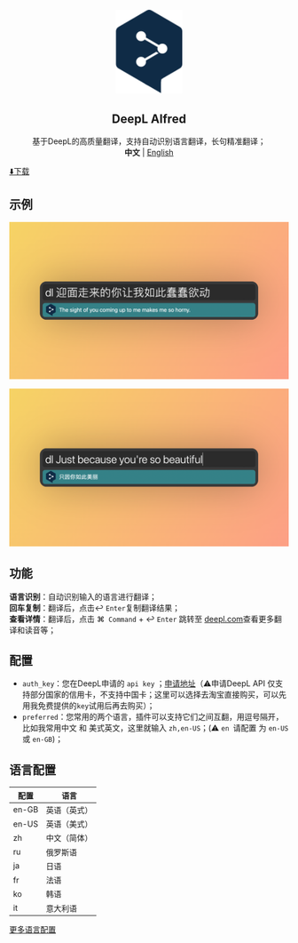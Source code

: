 <p align="center">
    <div align="center"><img src="https://github.com/daylenjeez/deepl-alfred/blob/main/img/deepl-logo.svg" width=120  /></div>
    <h2 align="center">DeepL Alfred</h2>
    <div align="center">基于DeepL的高质量翻译，支持自动识别语言翻译，长句精准翻译；</div>
    <div align="center"><strong>中文</strong> | <a href="README.en.md">English</a></div>
</p>

[⬇️下载](https://github.com/daylenjeez/deepl-alfred/blob/main/deepL.alfredworkflow)

## 示例

![中翻英](https://github.com/daylenjeez/deepl-alfred/blob/main/img/zh-en.png)

![英翻中](https://github.com/daylenjeez/deepl-alfred/blob/main/img/en-zh.png)

## 功能
**语言识别**：自动识别输入的语言进行翻译；                   
**回车复制**：翻译后，点击↩︎ ``Enter``复制翻译结果；                     
**查看详情**：翻译后，点击 ⌘`` Command`` + ↩︎ ``Enter`` 跳转至 [deepl.com](https://deepl.com)查看更多翻译和读音等；

## 配置
- ``auth_key``：您在DeepL申请的 ``api key`` ；[申请地址](https://www.deepl.com/zh/account/summary/generate-new-api-key)（⚠️申请DeepL API 仅支持部分国家的信用卡，不支持中国卡；这里可以选择去淘宝直接购买，可以先用我免费提供的``key``试用后再去购买）；
- ``preferred``：您常用的两个语言，插件可以支持它们之间互翻，用逗号隔开，比如我常用中文 和 美式英文，这里就输入 ``zh,en-US``；(⚠️ ``en ``请配置 为 ``en-US`` 或 ``en-GB``)；


## 语言配置
|  配置   | 语言 | 
|  ----  | ----  |
| en-GB  | 英语（英式） |
| en-US  | 英语（美式） |
| zh | 中文（简体） |
| ru | 俄罗斯语 |
| ja | 日语 |
| fr | 法语 |
| ko | 韩语 |
| it | 意大利语 |

[更多语言配置](https://www.deepl.com/zh/docs-api/translate-text/translate-text)




